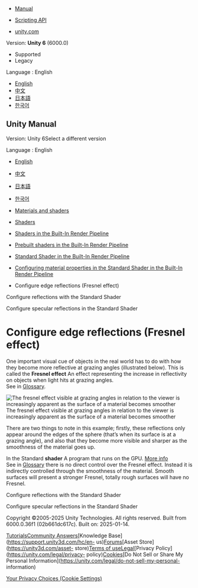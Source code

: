 [](https://docs.unity3d.com)

  * [Manual](../Manual/index.html)
  * [Scripting API](../ScriptReference/index.html)

  * [unity.com](https://unity.com/)

Version: **Unity 6** (6000.0)

  * Supported
  * Legacy

Language : English

  * [English](/Manual/StandardShaderFresnel.html)
  * [中文](/cn/current/Manual/StandardShaderFresnel.html)
  * [日本語](/ja/current/Manual/StandardShaderFresnel.html)
  * [한국어](/kr/current/Manual/StandardShaderFresnel.html)

[](https://docs.unity3d.com)

## Unity Manual

Version: Unity 6Select a different version

Language : English

  * [English](/Manual/StandardShaderFresnel.html)
  * [中文](/cn/current/Manual/StandardShaderFresnel.html)
  * [日本語](/ja/current/Manual/StandardShaderFresnel.html)
  * [한국어](/kr/current/Manual/StandardShaderFresnel.html)

  * [Materials and shaders](materials-and-shaders.html)
  * [Shaders](Shaders.html)
  * [Shaders in the Built-In Render Pipeline](shader-built-in-birp-landing.html)
  * [Prebuilt shaders in the Built-In Render Pipeline](shader-built-in-birp.html)
  * [Standard Shader in the Built-In Render Pipeline](shader-StandardShader-landing.html)
  * [Configuring material properties in the Standard Shader in the Built-In Render Pipeline](StandardShaderChangeProperties.html)
  * Configure edge reflections (Fresnel effect)

[](StandardShaderMaterialParameterMetallic.html)

Configure reflections with the Standard Shader

[](StandardShaderMaterialParameterSpecular.html)

Configure specular reflections in the Standard Shader

# Configure edge reflections (Fresnel effect)

One important visual cue of objects in the real world has to do with how they
become more reflective at grazing angles (illustrated below). This is called
the **Fresnel effect** An effect representing the increase in reflectivity on
objects when light hits at grazing angles.  
See in [Glossary](Glossary.html#FresnelEffect).

![The fresnel effect visible at grazing angles in relation to the viewer is
increasingly apparent as the surface of a material becomes
smoother](../uploads/Main/StandardShaderFresnelGraduationTable.jpg) The
fresnel effect visible at grazing angles in relation to the viewer is
increasingly apparent as the surface of a material becomes smoother

There are two things to note in this example; firstly, these reflections only
appear around the edges of the sphere (that’s when its surface is at a grazing
angle), and also that they become more visible and sharper as the smoothness
of the material goes up.

In the Standard **shader** A program that runs on the GPU. [More
info](Shaders.html)  
See in [Glossary](Glossary.html#Shader) there is no direct control over the
Fresnel effect. Instead it is indirectly controlled through the smoothness of
the material. Smooth surfaces will present a stronger Fresnel, totally rough
surfaces will have no Fresnel.

[](StandardShaderMaterialParameterMetallic.html)

Configure reflections with the Standard Shader

[](StandardShaderMaterialParameterSpecular.html)

Configure specular reflections in the Standard Shader

Copyright ©2005-2025 Unity Technologies. All rights reserved. Built from
6000.0.36f1 (02b661dc617c). Built on: 2025-01-14.

[Tutorials](https://learn.unity.com/)[Community
Answers](https://answers.unity3d.com)[Knowledge
Base](https://support.unity3d.com/hc/en-
us)[Forums](https://forum.unity3d.com)[Asset Store](https://unity3d.com/asset-
store)[Terms of
use](https://docs.unity3d.com/Manual/TermsOfUse.html)[Legal](https://unity.com/legal)[Privacy
Policy](https://unity.com/legal/privacy-
policy)[Cookies](https://unity.com/legal/cookie-policy)[Do Not Sell or Share
My Personal Information](https://unity.com/legal/do-not-sell-my-personal-
information)

[Your Privacy Choices (Cookie Settings)](javascript:void\(0\);)

